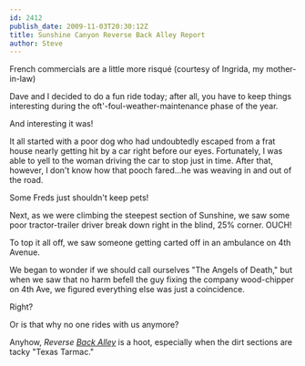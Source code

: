 ```yaml
---
id: 2412
publish_date: 2009-11-03T20:30:12Z
title: Sunshine Canyon Reverse Back Alley Report
author: Steve
---
```

  
French commercials are a little more risqué (courtesy of Ingrida, my mother-in-law)

Dave and I decided to do a fun ride today; after all, you have to keep things interesting during the oft'-foul-weather-maintenance phase of the year.

And interesting it was!

It all started with a poor dog who had undoubtedly escaped from a frat house nearly getting hit by a car right before our eyes. Fortunately, I was able to yell to the woman driving the car to stop just in time. After that, however, I don't know how that pooch fared...he was weaving in and out of the road.

Some Freds just shouldn't keep pets!

Next, as we were climbing the steepest section of Sunshine, we saw some poor tractor-trailer driver break down right in the blind, 25% corner. OUCH!

To top it all off, we saw someone getting carted off in an ambulance on 4th Avenue.

We began to wonder if we should call ourselves "The Angels of Death," but when we saw that no harm befell the guy fixing the company wood-chipper on 4th Ave, we figured everything else was just a coincidence.

Right?

Or is that why no one rides with us anymore?

Anyhow, _Reverse [Back Alley](http://picasaweb.google.com/lh/photo/pjFl_x68koK1QxpaVPC16g?feat=directlink)_ is a hoot, especially when the dirt sections are tacky "Texas Tarmac."